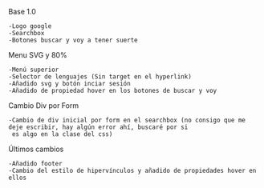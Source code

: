 Base 1.0

	-Logo google
	-Searchbox
	-Botones buscar y voy a tener suerte

Menu SVG y 80%

	-Menú superior
	-Selector de lenguajes (Sin target en el hyperlink)
	-Añadido svg y botón inciar sesión
	-Añadido de propiedad hover en los botones de buscar y voy

Cambio Div por Form

	-Cambio de div inicial por form en el searchbox (no consigo que me deje escribir, hay algún error ahí, buscaré por si
	 es algo en la clase del css)

Últimos cambios

	-Añadido footer
	-Cambio del estilo de hipervínculos y añadido de propiedades hover en ellos

